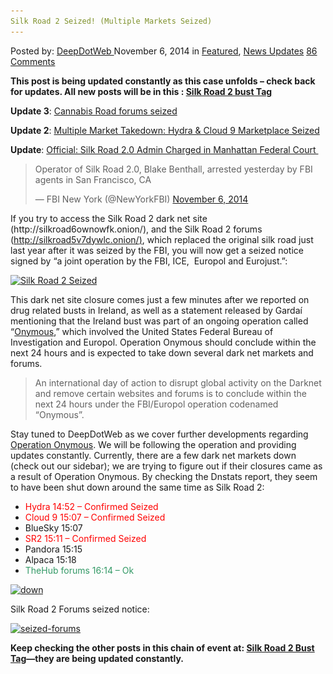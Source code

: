 ```yaml
---
Silk Road 2 Seized! (Multiple Markets Seized)
---
```

<article class="post-listing post-7967 post type-post status-publish format-standard has-post-thumbnail hentry  tag-operation-onymous tag-seized 2bust">
    <div class="post-inner">
        <span>Posted by: <a href="https://www.deepdotweb.com/author/admin/" title="">DeepDotWeb </a></span>
    <span>November 6, 2014</span>
    <span>in <a href="https://www.deepdotweb.com/category/deepdot-news/" rel="category tag">Featured</a>, <a href="https://www.deepdotweb.com/category/news-updates/" rel="category tag">News Updates</a></span>
    <span><a href="https://www.deepdotweb.com/2014/11/06/silk-road-2-seized/#comments">86 Comments</a></span>
    </p>
    <div class="clear"></div>
    <div class="entry">
    <p><strong>This post is being updated constantly as this case unfolds – check back for updates. All new posts will be in this : <a href="http://www.deepdotweb.com/tag/silkroad2bust/">Silk Road 2 bust Tag</a><br />
    </strong></p>
    <p><strong>Update 3</strong>: <a href="http://www.deepdotweb.com/2014/11/06/cannbis-road-forums-seized/" target="_blank">Cannabis Road forums seized</a></p>
    <p><strong>Update 2</strong>: <a href="http://www.deepdotweb.com/2014/11/06/multiple-market-takedown-hydra-marketplace-seized/">Multiple Market Takedown: Hydra &amp; Cloud 9 Marketplace Seized</a></p>
    <p><strong>Update</strong>: <a href="http://www.deepdotweb.com/2014/11/06/official-silk-road-2-0-admin-charged-manhattan-federal-court/">Official: Silk Road 2.0 Admin Charged in Manhattan Federal Court </a></p>
    <blockquote class="twitter-tweet" width="550">
    <p>Operator of Silk Road 2.0, Blake Benthall, arrested yesterday by FBI agents in San Francisco, CA</p>
    <p>&mdash; FBI New York (@NewYorkFBI) <a href="https://twitter.com/NewYorkFBI/status/530386208099426304">November 6, 2014</a></p></blockquote>
    <p><script async src="//platform.twitter.com/widgets.js" charset="utf-8"></script></p>
    <p>If you try to access the Silk Road 2 dark net site (http://silkroad6ownowfk.onion/), and the Silk Road 2 forums (<a href="http://silkroad5v7dywlc.onion/">http://silkroad5v7dywlc.onion/</a><a href="http://silkroad5v7dywlc.onion/)--s">)</a>, which replaced the original silk road just last year after it was seized by the FBI, you will now get a seized notice signed by “a joint operation by the FBI, ICE,  Europol and Eurojust.”:</p>
    <p><a href="/imgs/2014/11/seized2.png"><img class="aligncenter  wp-image-7975" src="/imgs/2014/11/seized2.png" alt="Silk Road 2 Seized" width="1026" height="699" srcset="/imgs/2014/11/seized2.png 1304w, /imgs/2014/11/seized2-300x204.png 300w, /imgs/2014/11/seized2-1024x697.png 1024w" sizes="(max-width: 1026px) 100vw, 1026px" /></a></p>
    <p>This dark net site closure comes just a few minutes after we reported on drug related busts in Ireland, as well as a statement released by Gardaí mentioning that the Ireland bust was part of an ongoing operation called “<a href="http://www.deepdotweb.com/2014/11/06/major-darknet-related-bust-ireland/">Onymous</a>,” which involved the United States Federal Bureau of Investigation and Europol. Operation Onymous should conclude within the next 24 hours and is expected to take down several dark net markets and forums.</p>
    <blockquote><p>An international day of action to disrupt global activity on the Darknet and remove certain websites and forums is to conclude within the next 24 hours under the FBI/Europol operation codenamed “Onymous”.</p></blockquote>
    <p>Stay tuned to DeepDotWeb as we cover further developments regarding <a href="http://www.deepdotweb.com/tag/operation-onymous/">Operation Onymous</a>. We will be following the operation and providing updates constantly. Currently, there are a few dark net markets down (check out our sidebar); we are trying to figure out if their closures came as a result of Operation Onymous. By checking the Dnstats report, they seem to have been shut down around the same time as Silk Road 2:</p>
    <ul>
    <li><span style="color: #ff0000;">Hydra 14:52 – Confirmed Seized</span></li>
    <li><span style="color: #ff0000;">Cloud 9 15:07 – Confirmed Seized</span></li>
    <li>BlueSky 15:07</li>
    <li><span style="color: #ff0000;">SR2 15:11 – Confirmed Seized</span></li>
    <li>Pandora 15:15</li>
    <li>Alpaca 15:18</li>
    <li><span style="color: #339966;">TheHub forums 16:14 &#8211; Ok</span></li>
    </ul>
    <p><a href="/imgs/2014/11/down.png"><img class="aligncenter size-full wp-image-7977" src="/imgs/2014/11/down.png" alt="down" width="330" height="447" srcset="/imgs/2014/11/down.png 330w, /imgs/2014/11/down-221x300.png 221w" sizes="(max-width: 330px) 100vw, 330px" /></a></p>
    <p>Silk Road 2 Forums seized notice:</p>
    <p><a href="/imgs/2014/11/seized-forums.png"><img class="aligncenter  wp-image-7981" src="/imgs/2014/11/seized-forums.png" alt="seized-forums" width="803" height="560" srcset="/imgs/2014/11/seized-forums.png 1251w, /imgs/2014/11/seized-forums-300x209.png 300w, /imgs/2014/11/seized-forums-1024x714.png 1024w" sizes="(max-width: 803px) 100vw, 803px" /></a></p>
    <p><strong>Keep checking the other posts in this chain of event at: <a href="http://www.deepdotweb.com/tag/silkroad2bust/">Silk Road 2 Bust Tag</a>—they are being updated constantly.</strong></p>
    <p>&nbsp;</p>
    </div>
    <span style="display:none"><a href="https://www.deepdotweb.com/tag/operation-onymous/" rel="tag">Operation Onymous</a> <a href="https://www.deepdotweb.com/tag/road/" rel="tag">road</a> <a href="https://www.deepdotweb.com/tag/seized/" rel="tag">seized</a> <a href="https://www.deepdotweb.com/tag/silk/" rel="tag">silk</a> <a href="https://www.deepdotweb.com/tag/silkroad2bust/" rel="tag">SilkRoad2Bust</a></span> <span style="display:none" class="updated">2014-11-06</span>
    <div style="display:none" class="vcard author" itemprop="author" itemscope itemtype="http://schema.org/Person"><strong class="fn" itemprop="name">
    </div>
</article>


